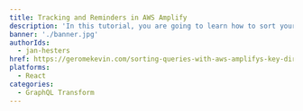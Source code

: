 ```yaml
---
title: Tracking and Reminders in AWS Amplify
description: 'In this tutorial, you are going to learn how to sort your GraphQL queries in AWS Amplify using the @key directive. Understand how DynamoDB saves your data and leverage it to create more flexible queries.'
banner: './banner.jpg'
authorIds:
  - jan-hesters
href: https://geromekevin.com/sorting-queries-with-aws-amplifys-key-directive/
platforms:
  - React
categories:
  - GraphQL Transform
---
```


